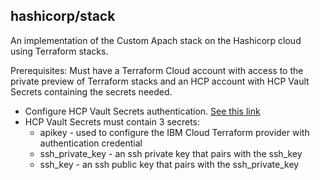 ## hashicorp/stack

An implementation of the Custom Apach stack on the Hashicorp cloud using Terraform stacks.

Prerequisites:
Must have a Terraform Cloud account with access to the private preview of Terraform stacks and an HCP account
with HCP Vault Secrets containing the secrets needed.

- Configure HCP Vault Secrets authentication.  [See this link](https://github.com/hashicorp-guides/github-via-vault-secrets-stack#usage)
- HCP Vault Secrets must contain 3 secrets:
    - apikey - used to configure the IBM Cloud Terraform provider with authentication credential
    - ssh_private_key - an ssh private key that pairs with the ssh_key 
    - ssh_key - an ssh public key that pairs with the ssh_private_key